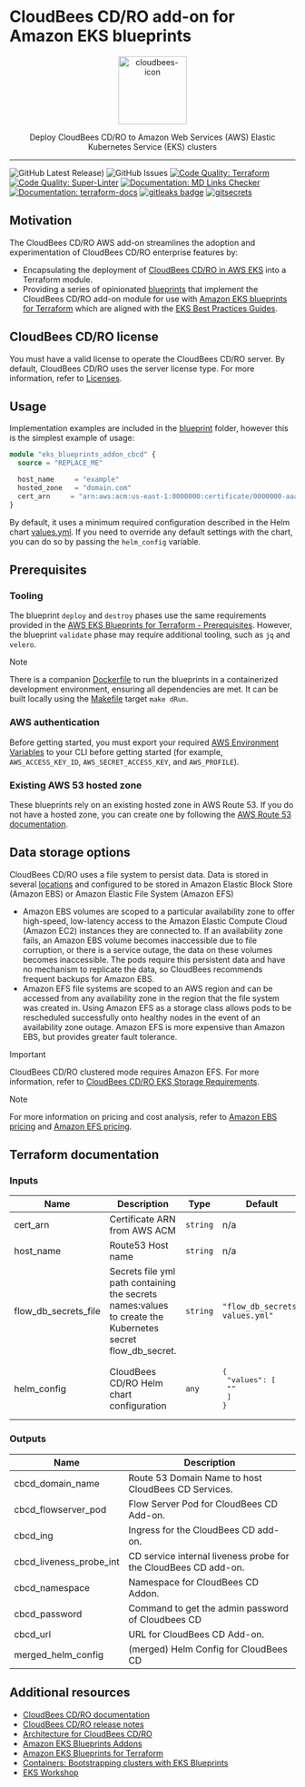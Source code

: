 # CloudBees CD/RO add-on for Amazon EKS blueprints

<p align="center">
  <a href="https://www.cloudbees.com/capabilities/continuous-delivery"><img alt="cloudbees-icon" src="https://images.ctfassets.net/vtn4rfaw6n2j/7FKeUjwsXI1d2JPUIvSMZJ/be286872ace9ca3b6b66a64adbb3c16a/cb-tag-sm.svg?fm=webp&q=85" height="120px" /></a>
  <p align="center">Deploy CloudBees CD/RO to Amazon Web Services (AWS) Elastic Kubernetes Service (EKS) clusters
</p>

---

![GitHub Latest Release)](https://img.shields.io/github/v/release/cloudbees/terraform-aws-cloudbees-cd-eks-addon?logo=github) ![GitHub Issues](https://img.shields.io/github/issues/cloudbees/terraform-aws-cloudbees-cd-eks-addon?logo=github) [![Code Quality: Terraform](https://github.com/cloudbees/terraform-aws-cloudbees-cd-eks-addon/actions/workflows/terraform.yml/badge.svg?event=pull_request)](https://github.com/cloudbees/terraform-aws-cloudbees-cd-eks-addon/actions/workflows/terraform.yml) [![Code Quality: Super-Linter](https://github.com/cloudbees/terraform-aws-cloudbees-cd-eks-addon/actions/workflows/superlinter.yml/badge.svg?event=pull_request)](https://github.com/cloudbees/terraform-aws-cloudbees-cd-eks-addon/actions/workflows/superlinter.yml) [![Documentation: MD Links Checker](https://github.com/cloudbees/terraform-aws-cloudbees-cd-eks-addon/actions/workflows/md-link-checker.yml/badge.svg?event=pull_request)](https://github.com/cloudbees/terraform-aws-cloudbees-cd-eks-addon/actions/workflows/md-link-checker.yml) [![Documentation: terraform-docs](https://github.com/cloudbees/terraform-aws-cloudbees-cd-eks-addon/actions/workflows/terraform-docs.yml/badge.svg?event=pull_request)](https://github.com/cloudbees/terraform-aws-cloudbees-cd-eks-addon/actions/workflows/terraform-docs.yml) [![gitleaks badge](https://img.shields.io/badge/protected%20by-gitleaks-blue)](https://github.com/zricethezav/gitleaks#pre-commit) [![gitsecrets](https://img.shields.io/badge/protected%20by-gitsecrets-blue)](https://github.com/awslabs/git-secrets)

## Motivation

The CloudBees CD/RO AWS add-on streamlines the adoption and experimentation of CloudBees CD/RO enterprise features by:

- Encapsulating the deployment of [CloudBees CD/RO in AWS EKS](https://docs.cloudbees.com/docs/cloudbees-cd/latest/install-k8s/) into a Terraform module.
- Providing a series of opinionated [blueprints](blueprints) that implement the CloudBees CD/RO add-on module for use with [Amazon EKS blueprints for Terraform](https://aws-ia.github.io/terraform-aws-eks-blueprints-addons/main/) which are aligned with the [EKS Best Practices Guides](https://aws.github.io/aws-eks-best-practices/).

## CloudBees CD/RO license
You must have a valid license to operate the CloudBees CD/RO server. By default, CloudBees CD/RO uses the server license type. For more information, refer to [Licenses](https://docs.cloudbees.com/docs/cloudbees-cd/latest/set-up-cdro/licenses).

## Usage

Implementation examples are included in the [blueprint](blueprints) folder, however this is the simplest example of usage:

```terraform
module "eks_blueprints_addon_cbcd" {
  source = "REPLACE_ME"

  host_name     = "example"
  hosted_zone   = "domain.com"
  cert_arn     = "arn:aws:acm:us-east-1:0000000:certificate/0000000-aaaa-bbb-ccc-thisIsAnExample"
}
```

By default, it uses a minimum required configuration described in the Helm chart [values.yml](values.yml). If you need to override any default settings with the chart, you can do so by passing the `helm_config` variable.

## Prerequisites

### Tooling

The blueprint `deploy` and `destroy` phases use the same requirements provided in the [AWS EKS Blueprints for Terraform - Prerequisites](https://aws-ia.github.io/terraform-aws-eks-blueprints/getting-started/#prerequisites). However, the blueprint `validate` phase may require additional tooling, such as `jq` and `velero`.

> [!NOTE]
> There is a companion [Dockerfile](blueprints/Dockerfile) to run the blueprints in a containerized development environment, ensuring all dependencies are met. It can be built locally using the [Makefile](Makefile) target `make dRun`.

### AWS authentication

Before getting started, you must export your required [AWS Environment Variables](https://docs.aws.amazon.com/cli/latest/userguide/cli-configure-envvars.html) to your CLI before getting started (for example, `AWS_ACCESS_KEY_ID`, `AWS_SECRET_ACCESS_KEY`, and `AWS_PROFILE`).

### Existing AWS 53 hosted zone

These blueprints rely on an existing hosted zone in AWS Route 53. If you do not have a hosted zone, you can create one by following the [AWS Route 53 documentation](https://docs.aws.amazon.com/Route53/latest/DeveloperGuide/hosted-zones-working-with.html).

## Data storage options

CloudBees CD/RO uses a file system to persist data. Data is stored in several [locations](https://docs.cloudbees.com/docs/cloudbees-cd/latest/requirements/k8s-requirements#persist) and configured to be stored in Amazon Elastic Block Store (Amazon EBS) or Amazon Elastic File System (Amazon EFS)

- Amazon EBS volumes are scoped to a particular availability zone to offer high-speed, low-latency access to the Amazon Elastic Compute Cloud (Amazon EC2) instances they are connected to. If an availability zone fails, an Amazon EBS volume becomes inaccessible due to file corruption, or there is a service outage, the data on these volumes becomes inaccessible. The pods require this persistent data and have no mechanism to replicate the data, so CloudBees recommends frequent backups for Amazon EBS.
- Amazon EFS file systems are scoped to an AWS region and can be accessed from any availability zone in the region that the file system was created in. Using Amazon EFS as a storage class allows pods to be rescheduled successfully onto healthy nodes in the event of an availability zone outage. Amazon EFS is more expensive than Amazon EBS, but provides greater fault tolerance.

> [!IMPORTANT]  
> CloudBees CD/RO clustered mode requires Amazon EFS. For more information, refer to [CloudBees CD/RO EKS Storage Requirements](https://docs.cloudbees.com/docs/cloudbees-cd/latest/requirements/k8s-requirements#persist).

> [!NOTE]
> For more information on pricing and cost analysis, refer to [Amazon EBS pricing](https://aws.amazon.com/ebs/pricing/) and [Amazon EFS pricing](https://aws.amazon.com/efs/pricing/).

## Terraform documentation

<!-- BEGIN_TF_DOCS -->
### Inputs

| Name | Description | Type | Default | Required |
|------|-------------|------|---------|:--------:|
| cert_arn | Certificate ARN from AWS ACM | `string` | n/a | yes |
| host_name | Route53 Host name | `string` | n/a | yes |
| flow_db_secrets_file | Secrets file yml path containing the secrets names:values to create the Kubernetes secret flow_db_secret. | `string` | `"flow_db_secrets-values.yml"` | no |
| helm_config | CloudBees CD/RO Helm chart configuration | `any` | <pre>{<br>  "values": [<br>    ""<br>  ]<br>}</pre> | no |

### Outputs

| Name | Description |
|------|-------------|
| cbcd_domain_name | Route 53 Domain Name to host CloudBees CD Services. |
| cbcd_flowserver_pod | Flow Server Pod for CloudBees CD Add-on. |
| cbcd_ing | Ingress for the CloudBees CD add-on. |
| cbcd_liveness_probe_int | CD service internal liveness probe for the CloudBees CD add-on. |
| cbcd_namespace | Namespace for CloudBees CD Addon. |
| cbcd_password | Command to get the admin password of Cloudbees CD |
| cbcd_url | URL for CloudBees CD Add-on. |
| merged_helm_config | (merged) Helm Config for CloudBees CD |
<!-- END_TF_DOCS -->

## Additional resources

- [CloudBees CD/RO documentation](https://docs.cloudbees.com/docs/cloudbees-cd/latest/)
- [CloudBees CD/RO release notes](https://docs.cloudbees.com/docs/release-notes/latest/cloudbees-cd/)
- [Architecture for CloudBees CD/RO](https://docs.cloudbees.com/docs/cloudbees-cd/latest/architecture/)
- [Amazon EKS Blueprints Addons](https://aws-ia.github.io/terraform-aws-eks-blueprints-addons/main/)
- [Amazon EKS Blueprints for Terraform](https://aws-ia.github.io/terraform-aws-eks-blueprints/)
- [Containers: Bootstrapping clusters with EKS Blueprints](https://aws.amazon.com/blogs/containers/bootstrapping-clusters-with-eks-blueprints/)
- [EKS Workshop](https://www.eksworkshop.com/)
